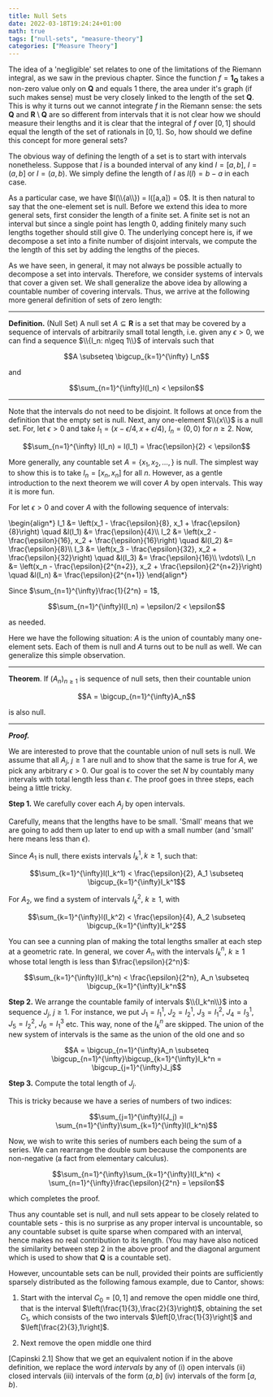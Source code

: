 ```yaml
---
title: Null Sets
date: 2022-03-18T19:24:24+01:00
math: true
tags: ["null-sets", "measure-theory"]
categories: ["Measure Theory"]
---
```


The idea of a 'negligible' set relates to one of the limitations of the Riemann integral, as we saw in the previous chapter. Since the function $f = \mathbf{1}_\mathbf{Q}$ takes a non-zero value only on $\mathbf{Q}$ and equals $1$ there, the area under it's graph (if such makes sense) must be very closely linked to the length of the set $\mathbf{Q}$. This is why it turns out we cannot integrate $f$ in the Riemann sense: the sets $\mathbf{Q}$ and $\mathbf{R}\setminus \mathbf{Q}$ are so different from intervals that it is not clear how we should measure their lengths and it is clear that the integral of $f$ over $[0,1]$ should equal the length of the set of rationals in $[0,1]$. So, how should we define this concept for more general sets?

The obvious way of defining the length of a set is to start with intervals nonetheless. Suppose that $I$ is a bounded interval of any kind $I = [a,b]$, $I=(a,b]$ or $I = (a,b)$. We simply define the length of $I$ as $l(I) = b - a$ in each case.

As a particular case, we have $l(\\{a\\}) = l([a,a]) = 0$. It is then natural to say that the one-element set is null. Before we extend this idea to more general sets, first consider the length of a finite set. A finite set is not an interval but since a single point has length $0$, adding finitely many such lengths together should still give $0$. The underlying concept here is, if we decompose a set into a finite number of disjoint intervals, we compute the the length of this set by adding the lengths of the pieces. 

As we have seen, in general, it may not always be possible actually to decompose a set into intervals. Therefore, we consider systems of intervals that cover a given set. We shall generalize the above idea by allowing a countable number of covering intervals. Thus, we arrive at the following more general definition of sets of zero length:

---
**Definition.** (Null Set) A null set $A \subseteq \mathbf{R}$ is a set that may be covered by a sequence of intervals of arbitrarily small total length, i.e. given any $\epsilon > 0$, we can find a sequence $\\{I_n: n\geq 1\\}$ of intervals such that 

$$A \subseteq \bigcup_{k=1}^{\infty} I_n$$

and 

$$\sum_{n=1}^{\infty}l(I_n) < \epsilon$$

---

Note that the intervals do not need to be disjoint. It follows at once from the definition that the empty set is null. Next, any one-element $\\{x\\}$ is a null set. For, let $\epsilon > 0$ and take $I_1=(x - \epsilon/4,x+\epsilon/4)$, $I_n=(0,0)$ for $n \geq 2$. Now,

$$\sum_{n=1}^{\infty} l(I_n) = l(I_1) = \frac{\epsilon}{2} < \epsilon$$

More generally, any countable set $A = \{x_1,x_2,\ldots,\}$ is null. The simplest way to show this is to take $I_n = [x_n,x_n]$ for all $n$. However, as a gentle introduction to the next theorem we will cover $A$ by open intervals. This way it is more fun.

For let $\epsilon > 0$ and cover $A$ with the following sequence of intervals:

\begin{align\*}
I_1 &= \left(x_1 - \frac{\epsilon}{8}, x_1 + \frac{\epsilon}{8}\right) \quad &l(I_1) &= \frac{\epsilon}{4}\\\\
I_2 &= \left(x_2 - \frac{\epsilon}{16}, x_2 + \frac{\epsilon}{16}\right) \quad &l(I_2) &= \frac{\epsilon}{8}\\\\
I_3 &= \left(x_3 - \frac{\epsilon}{32}, x_2 + \frac{\epsilon}{32}\right) \quad &l(I_3) &= \frac{\epsilon}{16}\\\\
\vdots\\\\
I_n &= \left(x_n - \frac{\epsilon}{2^{n+2}}, x_2 + \frac{\epsilon}{2^{n+2}}\right) \quad &l(I_n) &= \frac{\epsilon}{2^{n+1}}
\end{align\*}

Since $\sum_{n=1}^{\infty}\frac{1}{2^n} = 1$,

$$\sum_{n=1}^{\infty}l(I_n) = \epsilon/2 < \epsilon$$

as needed.

Here we have the following situation: $A$ is the union of countably many one-element sets. Each of them is null and $A$ turns out to be null as well. We can generalize this simple observation. 

---
**Theorem**. If $(A_n)_{n \geq 1}$ is sequence of null sets, then their countable union 

$$A = \bigcup_{n=1}^{\infty}A_n$$

is also null. 

---

***Proof.***

We are interested to prove that the countable union of null sets is null. We assume that all $A_j$, $j\geq 1$ are null and to show that the same is true for $A$, we pick any arbitrary $\epsilon > 0$. Our goal is to cover the set $N$ by countably many intervals with total length less than $\epsilon$. The proof goes in three steps, each being a little tricky.

**Step 1.** We carefully cover each $A_j$ by open intervals.

Carefully, means that the lengths have to be small. 'Small' means that we are going to add them up later to end up with a small number (and 'small' here means less than $\epsilon$).

Since $A_1$ is null, there exists intervals $I_k^1,k \geq 1$, such that:

$$\sum_{k=1}^{\infty}l(I_k^1) < \frac{\epsilon}{2}, A_1 \subseteq \bigcup_{k=1}^{\infty}I_k^1$$ 

For $A_2$, we find a system of intervals $I_k^2$, $k \geq 1$, with

$$\sum_{k=1}^{\infty}l(I_k^2) < \frac{\epsilon}{4}, A_2 \subseteq \bigcup_{k=1}^{\infty}I_k^2$$ 

You can see a cunning plan of making the total lengths smaller at each step at a geometric rate. In general, we cover $A_n$ with the intervals $I_k^n$, $k \geq 1$ whose total length is less than $\frac{\epsilon}{2^n}$:

$$\sum_{k=1}^{\infty}l(I_k^n) < \frac{\epsilon}{2^n}, A_n \subseteq \bigcup_{k=1}^{\infty}I_k^n$$ 

**Step 2.** We arrange the countable family of intervals $\\{I_k^n\\}$ into a sequence $J_j$, $j \geq 1$. For instance, we put $J_1 = I_1^1$, $J_2 = I_2^1$, $J_3 = I_1^2$, $J_4 = I_3^1$, $J_5 = I_2^2$, $J_6 = I_1^3$ etc. This way, none of the $I_k^n$ are skipped. The union of the new system of intervals is the same as the union of the old one and so

$$A = \bigcup_{n=1}^{\infty}A_n \subseteq \bigcup_{n=1}^{\infty}\bigcup_{k=1}^{\infty}I_k^n = \bigcup_{j=1}^{\infty}J_j$$

**Step 3.** Compute the total length of $J_j$.

This is tricky because we have a series of numbers of two indices:

$$\sum_{j=1}^{\infty}l(J_j) = \sum_{n=1}^{\infty}\sum_{k=1}^{\infty}l(I_k^n)$$

Now, we wish to write this series of numbers each being the sum of a series. We can rearrange the double sum because the components are non-negative (a fact from elementary calculus).

$$\sum_{n=1}^{\infty}\sum_{k=1}^{\infty}l(I_k^n) < \sum_{n=1}^{\infty}\frac{\epsilon}{2^n} = \epsilon$$

which completes the proof.

Thus any countable set is null, and null sets appear to be closely related to countable sets - this is no surprise as any proper interval is uncountable, so any countable subset is quite sparse when compared with an interval, hence makes no real contribution to its length. (You may have also noticed the similarity between step 2 in the above proof and the diagonal argument which is used to show that $\mathbf{Q}$ is a countable set).

However, uncountable sets can be null, provided their points are sufficiently sparsely distributed as the following famous example, due to Cantor, shows:

1. Start with the interval $C_0=[0,1]$ and remove the open middle one third, that is the interval $\left(\frac{1}{3},\frac{2}{3}\right)$, obtaining the set $C_1$, which consists of the two intervals $\left[0,\frac{1}{3}\right]$ and $\left[\frac{2}{3},1\right]$.

2. Next remove the open middle one third 

[Capinski 2.1] Show that we get an equivalent notion if in the above definition, we replace the word *intervals* by any of (i) open intervals (ii) closed intervals (iii) intervals of the form $(a,b]$ (iv) intervals of the form $[a,b)$. 

